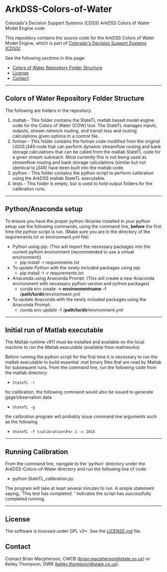 # ArkDSS-Colors-of-Water
Colorado's Decision Support Systems (CDSS) ArkDSS Colors of Water Model Engine code

This repository contains the source code for the ArkDSS Colors of Water Model Engine,
which is part of [Colorado's Decision Support Systems (CDSS)](https://www.colorado.gov/cdss).

See the following sections in this page:

* [Colors of Water Repository Folder Structure](#colors-of-water-repository-folder-structure)
* [License](#license)
* [Contact](#contact)

-----

## Colors of Water Repository Folder Structure ##

The following are folders in the repository.
1. matlab - This folder contains the StateTL matlab based model engine code for the Colors of Water (COW) tool.  The StateTL manages inputs, outputs, stream network routing, and transit loss and routing calculations given options in a control file.
1. fortran - This folder contains the fortran code modified from the original USGS j349 code that can perform dynamic streamflow routing and bank storage calculations that can be called from the matlab StateTL code for a given stream subreach.  Most currently this is not being used as streamflow routing and bank storage calculations (similar but not identical to j349) have been built into the matlab code.
1. python - This folder contains the python script to perform calibration using the ArkDSS matlab StateTL executable.
1. tests - This folder is empty, but is used to hold output folders for the calibration runs.

-----

## Python/Anaconda setup ##

To ensure you have the proper python libraries installed in your python setup use the following commands, using the command line, **before** the first time the python script is run.
(Make sure you are in the directory of the requirements.txt or environment.yml file)
- Python using pip: (This will import the necessary packages into the current python environment (recommended to use a virtual environment))
  - pip install -r requirements.txt
- To update Python with the newly included packages using pip:
  - pip install -I -r requirements.txt
- Anaconda using Anaconda Prompt: (This will create a new Anaconda environment with necessary python version and python packages)
  - conda env create -n **environmentname** -f /**path/to/dir**/environment.yml
- To update Anaconda with the newly included packages using the Anaconda Prompt:
  - conda env update -f /**path/to/dir**/environment.yml

-----

## Initial run of Matlab executable ##

The Matlab runtime v911 must be installed and available on the local machine to run the Matlab executable (available from mathworks)

Before running the python script for the first time it is necessary to run the matlab executable to build essential .mat binary files that are read by Matlab for subsequent runs.
From the command line, run the following code from the matlab directory:
- `StateTL -r`

for calibration, the following command would also be issued to generate gage/observation data
- `StateTL -g`

the calibration program will probably issue command line arguments such as the following
- `StateTL -f \calibration\Par.1 -c 2018` 

-----

## Running Calibration ##

From the command line, navigate to the 'python' directory under the ArkDSS-Colors-of-Water directory and run the following line of code:
- python StateTL_calibration.py

The program will take at least several minutes to run. A simple statement saying, 'This test has completed. ' indicates the script has successfully completed running.

-----

## License ##

The software is licensed under GPL v3+.  See the [LICENSE.md](LICENSE.md) file.

## Contact ##

Contact Brian Macpherson, CWCB (brian.macpherson@state.co.us) or Kelley Thompson, DWR (kelley.thompson@state.co.us).
